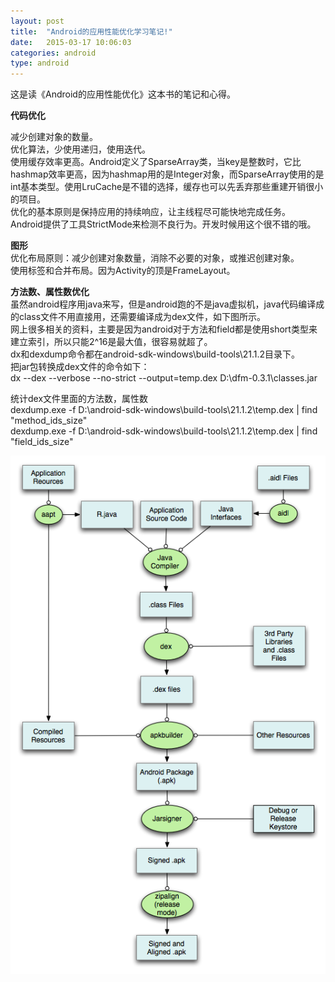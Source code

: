 ```yaml
---
layout: post
title:  "Android的应用性能优化学习笔记!"
date:   2015-03-17 10:06:03
categories: android
type: android
---
```


这是读《Android的应用性能优化》这本书的笔记和心得。

**代码优化**

减少创建对象的数量。  
优化算法，少使用递归，使用迭代。  
使用缓存效率更高。Android定义了SparseArray类，当key是整数时，它比hashmap效率更高，因为hashmap用的是Integer对象，而SparseArray使用的是int基本类型。使用LruCache是不错的选择，缓存也可以先丢弃那些重建开销很小的项目。  
优化的基本原则是保持应用的持续响应，让主线程尽可能快地完成任务。  
Android提供了工具StrictMode来检测不良行为。开发时候用这个很不错的哦。

**图形**  
优化布局原则：减少创建对象数量，消除不必要的对象，或推迟创建对象。  
使用<merge/>标签和合并布局。因为Activity的顶是FrameLayout。  

**方法数、属性数优化**  
虽然android程序用java来写，但是android跑的不是java虚拟机，java代码编译成的class文件不用直接用，还需要编译成为dex文件，如下图所示。  
网上很多相关的资料，主要是因为android对于方法和field都是使用short类型来建立索引，所以只能2^16是最大值，很容易就超了。  
dx和dexdump命令都在android-sdk-windows\build-tools\21.1.2目录下。  
把jar包转换成dex文件的命令如下：  
dx --dex --verbose --no-strict --output=temp.dex D:\dfm-0.3.1\classes.jar  

统计dex文件里面的方法数，属性数  
dexdump.exe -f D:\android-sdk-windows\build-tools\21.1.2\temp.dex | find "method_ids_size"  
dexdump.exe -f D:\android-sdk-windows\build-tools\21.1.2\temp.dex | find "field_ids_size"  

![alt build_dex](/image/build_dex.png "build_dex") 